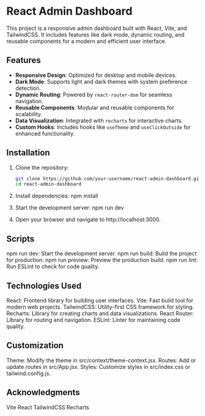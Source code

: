 # React Admin Dashboard

This project is a responsive admin dashboard built with React, Vite, and TailwindCSS. It includes features like dark mode, dynamic routing, and reusable components for a modern and efficient user interface.

## Features

- **Responsive Design**: Optimized for desktop and mobile devices.
- **Dark Mode**: Supports light and dark themes with system preference detection.
- **Dynamic Routing**: Powered by `react-router-dom` for seamless navigation.
- **Reusable Components**: Modular and reusable components for scalability.
- **Data Visualization**: Integrated with `recharts` for interactive charts.
- **Custom Hooks**: Includes hooks like `useTheme` and `useClickOutside` for enhanced functionality.

## Installation

1. Clone the repository:

    ```sh
    git clone https://github.com/your-username/react-admin-dashboard.git
    cd react-admin-dashboard

    ```

2. Install dependencies:
   npm install

3. Start the development server:
   npm run dev

4. Open your browser and navigate to http://localhost:3000.

## Scripts
   npm run dev: Start the development server.
   npm run build: Build the project for production.
   npm run preview: Preview the production build.
   npm run lint: Run ESLint to check for code quality.

## Technologies Used
   React: Frontend library for building user interfaces.
   Vite: Fast build tool for modern web projects.
   TailwindCSS: Utility-first CSS framework for styling.
   Recharts: Library for creating charts and data visualizations.
   React Router: Library for routing and navigation.
   ESLint: Linter for maintaining code quality.   

## Customization
   Theme: Modify the theme in src/context/theme-context.jsx.
   Routes: Add or update routes in src/App.jsx.
   Styles: Customize styles in src/index.css or tailwind.config.js.

## Acknowledgments
   Vite
   React
   TailwindCSS
   Recharts    